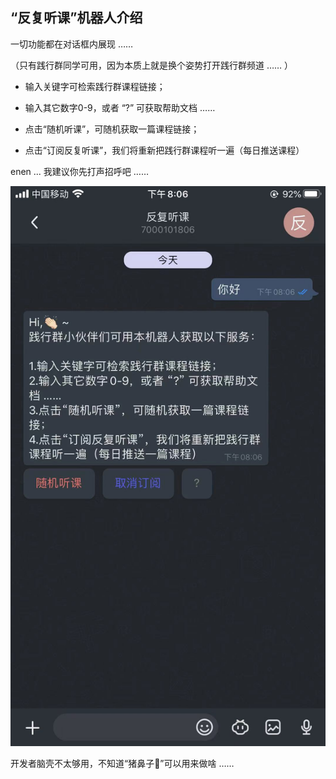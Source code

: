 ## “反复听课”机器人介绍

一切功能都在对话框内展现 ……  

（只有践行群同学可用，因为本质上就是换个姿势打开践行群频道 …… ）

 - 输入关键字可检索践行群课程链接；

 - 输入其它数字0-9，或者 “?” 可获取帮助文档 ……

 - 点击“随机听课”，可随机获取一篇课程链接；

 - 点击“订阅反复听课”，我们将重新把践行群课程听一遍（每日推送课程）  

enen ... 我建议你先打声招呼吧 ……  

![](../assets/images/reading.jpg)

开发者脑壳不太够用，不知道“猪鼻子🐽”可以用来做啥 ……  

